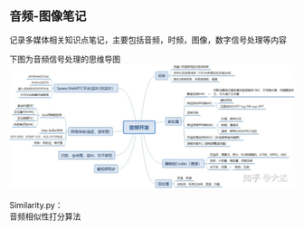 ## 音频-图像笔记
记录多媒体相关知识点笔记，主要包括音频，时频，图像，数字信号处理等内容

下图为音频信号处理的思维导图
![思维导图Alt](pic/音频处理思维导图.jpg)


Similarity.py：  
    音频相似性打分算法

